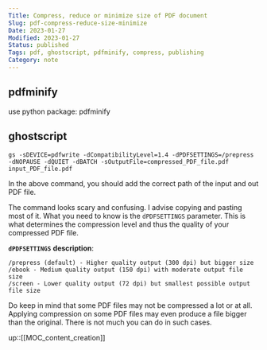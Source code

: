 ```yaml
---
Title: Compress, reduce or minimize size of PDF document
Slug: pdf-compress-reduce-size-minimize
Date: 2023-01-27
Modified: 2023-01-27
Status: published
Tags: pdf, ghostscript, pdfminify, compress, publishing 
Category: note
---
```


## pdfminify
use python package: pdfminify

## ghostscript
```
gs -sDEVICE=pdfwrite -dCompatibilityLevel=1.4 -dPDFSETTINGS=/prepress -dNOPAUSE -dQUIET -dBATCH -sOutputFile=compressed_PDF_file.pdf input_PDF_file.pdf
```

In the above command, you should add the correct path of the input and out PDF file.

The command looks scary and confusing. I advise copying and pasting most of it. What you need to know is the `dPDFSETTINGS` parameter. This is what determines the compression level and thus the quality of your compressed PDF file.

**`dPDFSETTINGS`** **description**:
```
/prepress (default) - Higher quality output (300 dpi) but bigger size
/ebook - Medium quality output (150 dpi) with moderate output file size
/screen - Lower quality output (72 dpi) but smallest possible output file size
```

Do keep in mind that some PDF files may not be compressed a lot or at all. Applying compression on some PDF files may even produce a file bigger than the original. There is not much you can do in such cases.

up::[[MOC_content_creation]]
